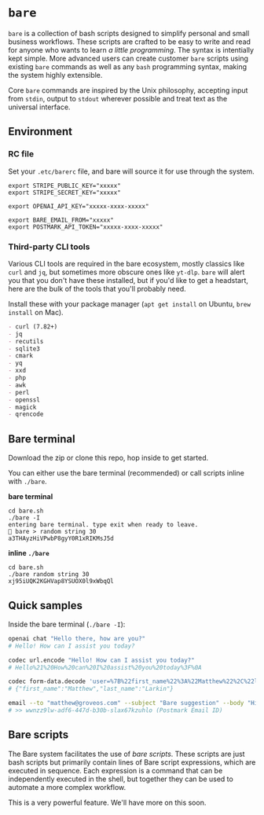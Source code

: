 # `bare`

`bare` is a collection of bash scripts designed to simplify personal and small business workflows. These scripts are crafted to be easy to write and read for anyone who wants to learn *a little programming*. The syntax is intentially kept simple. More advanced users can create customer `bare` scripts using existing `bare` commands as well as any `bash` programming syntax, making the system highly extensible.

Core `bare` commands are inspired by the Unix philosophy, accepting input from `stdin`, output to `stdout` wherever possible and treat text as the universal interface.

## Environment

### RC file
Set your `.etc/barerc` file, and bare will source it for use through the system.

```env
export STRIPE_PUBLIC_KEY="xxxxx"
export STRIPE_SECRET_KEY="xxxxx"

export OPENAI_API_KEY="xxxxx-xxxx-xxxxx"

export BARE_EMAIL_FROM="xxxxx"
export POSTMARK_API_TOKEN="xxxxx-xxxx-xxxxx"
```

### Third-party CLI tools

Various CLI tools are required in the bare ecosystem, mostly classics like `curl` and `jq`, but sometimes more obscure ones like `yt-dlp`. `bare` will alert you that you don't have these installed, but if you'd like to get a headstart, here are the bulk of the tools that you'll probably need.

Install these with your package manager (`apt get install` on Ubuntu, `brew install` on Mac).

```md
- curl (7.82+)
- jq
- recutils
- sqlite3
- cmark
- yq
- xxd
- php
- awk
- perl
- openssl
- magick
- qrencode
```

## Bare terminal

Download the zip or clone this repo, hop inside to get started.

You can either use the bare terminal (recommended) or call scripts inline with `./bare`.

**bare terminal**
```console
cd bare.sh
./bare -I
entering bare terminal. type exit when ready to leave.
🐻 bare > random string 30
a3THAyzHiVPwbP8gyY0R1xRIKMsJ5d
```

**inline `./bare`**
```console
cd bare.sh
./bare random string 30
xj95iUQK2KGHVap8YSUOX0l9xWbqQl
```

## Quick samples

Inside the bare terminal (`./bare -I`):

```bash
openai chat "Hello there, how are you?"
# Hello! How can I assist you today?

codec url.encode "Hello! How can I assist you today?"
# Hello%21%20How%20can%20I%20assist%20you%20today%3F%0A

codec form-data.decode 'user=%7B%22first_name%22%3A%22Matthew%22%2C%22last_name%22%3A%22Larkin%22%7D'
# {"first_name":"Matthew","last_name":"Larkin"}

email --to "matthew@groveos.com" --subject "Bare suggestion" --body "Hi there, I have an idea for bare!"
# >> wwnzz9lw-adf6-447d-b30b-slax67kzuhlo (Postmark Email ID)
```

## Bare scripts

The Bare system facilitates the use of *bare scripts*. These scripts are just bash scripts but primarily contain lines of Bare script expressions, which are executed in sequence. Each expression is a command that can be independently executed in the shell, but together they can be used to automate a more complex workflow.

This is a very powerful feature. We'll have more on this soon.